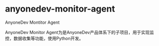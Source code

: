 anyonedev-monitor-agent
=======================

AnyoneDev Montitor Agent

AnyoneDev Monitor Agent为是AnyoneDev产品体系下的子项目，用于实现监控，数据收集等功能，使用Python开发。
